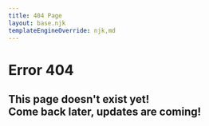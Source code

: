 ```yaml
---
title: 404 Page
layout: base.njk
templateEngineOverride: njk,md
---
```


# Error 404
## This page doesn't exist yet! </br> Come back later, updates are coming!